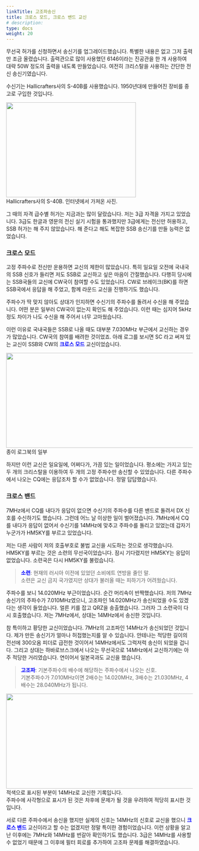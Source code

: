```yaml
---
linkTitle: 고조파송신
title: 크로스 모드, 크로스 밴드 교신
# description: 
type: docs
weight: 20
---
```


무선국 허가를 신청하면서 송신기를 업그레이드했습니다. 특별한 내용은 없고 그저 출력만 조금 올렸습니다. 출력관으로 많이 사용했던 6146이라는 진공관을 한 개 사용하여 대략 50W 정도의 출력을 내도록 만들었습니다. 여전히 크리스탈을 사용하는 간단한 전신 송신기였습니다.

수신기는 Hallicrafters사의 S-40B를 사용했습니다. 1950년대에 만들어진 장비를 중고로 구입한 것입니다. 

<img src="/about/episodes/img/s-40b.jpg" style="width:350px;height:256"><br>
Hallicrafters사의 S-40B. 인터넷에서 가져온 사진.

그 때의 자격 급수별 허가는 지금과는 많이 달랐습니다. 저는 3급 자격을 가지고 있었습니다. 3급도 한글과 영문의 전신 실기 시험을 통과했지만 3급에게는 전신만 허용하고, SSB 허가는 해 주지 않았습니다. 해 준다고 해도 복잡한 SSB 송신기를 만들 능력은 없었습니다.

### 크로스 모드 ###

고정 주파수로 전신만 운용하면 교신의 제한이 많았습니다. 특히 일요일 오전에 국내국의 SSB 신호가 들리면 저도 SSB로 교신하고 싶은 마음이 간절했습니다. 다행히 당시에는 SSB국들의 교신에 CW국이 참여할 수도 있었습니다. CW로 브레이크(BK)를 하면 SSB국에서 응답을 해 주었고, 함께 라운드 교신을 진행하기도 했습니다.

주파수가 딱 맞지 않아도 상대가 인지하면 수신기의 주파수를 돌려서 수신을 해 주었습니다. 어떤 분은 일부러 CW국이 없는지 확인도 해 주었습니다. 이런 때는 심지어 5kHz 정도 차이가 나도 수신을 해 주어서 너무 고마웠습니다.

이런 이유로 국내국들은 SSB로 나올 때도 대부분 7.030MHz 부근에서 교신하는 경우가 많았습니다. CW국의 참여를 배려한 것이었죠. 아래 로그를 보시면 SC 라고 써져 있는 교신이 SSB와  CW의 <span style="color:blue">**크로스 모드**</span> 교신이었습니다.

<img src="/about/episodes/img/log_sc.png" style="width:700px;height:256"><br>
종이 로그북의 일부

하지만 이런 교신은 일요일에, 어쩌다가, 가끔 있는 일이었습니다. 평소에는 가지고 있는 두 개의 크리스탈을 이용하여 두 개의 고정 주파수만 송신할 수 있었습니다. 다른 주파수에서 나오는 CQ에는 응답조차 할 수가 없었습니다. 정말 답답했습니다.

### 크로스 밴드 ###

7MHz에서 CQ를 내다가 응답이 없으면 수신기의 주파수를 다른 밴드로 돌려서 DX 신호를 수신하기도 했습니다. 그런데 어느 날 이상한 일이 벌어졌습니다. 7MHz에서 CQ를 내다가 응답이 없어서 수신기를 14MHz에 맞추고 주파수를 돌리고 있었는데 갑자기 누군가가 HM5KY를 부르고 있었습니다.

저는 다른 사람이 저의 호출부호로 불법 교신을 시도하는 것으로 생각했습니다. HM5KY를 부르는 것은 소련의 무선국이었습니다. 잠시 기다렸지만 HM5KY는 응답이 없었습니다. 소련국은 다시 HM5KY를 불렀습니다.

> <span style="color:blue">**소련**</span>: 현재의 러시아 이전에 있었던 소비에트 연방을 줄인 말.<br>
> 소련은 교신 금지 국가였지만 상대가 불러올 때는 피하기가 어려웠습니다.

주파수를 보니 14.020MHz 부근이었습니다. 순간 머리속이 반짝했습니다. 저의 7MHz 송신기의 주파수가 7.010MHz였으니, 고조파인 14.020MHz가 송신되었을 수도 있겠다는 생각이 들었습니다. 얼른 키를 잡고 QRZ을 송출했습니다. 그러자 그 소련국이 다시 호출했습니다. 저는 7MHz에서, 상대는 14MHz에서 송신한 것입니다.

참 특이하고 황당한 교신이었습니다. 7MHz의 고조파인 14MHz가 송신되었던 것입니다. 제가 만든 송신기가 얼마나 허접했는지를 알 수 있습니다. 안테나는 적당한 길이의 전선에 300오옴 피더로 급전한 것이어서 14MHz에서도 그럭저럭 송신이 되었을 겁니다. 그리고 상대는 하바로브스크에서 나오는 무선국으로 14MHz에서 교신하기에는 아주 적당한 거리였습니다. 연이어서 일본국과도 교신을 했습니다.

> <span style="color:blue">**고조파**</span>: 기본주파수의 배수에 해당하는 주파수에서 나오는 신호.<br>
> 기본주파수가 7.010MHz이면 2배수는 14.020MHz, 3배수는 21.030MHz, 4배수는 28.040MHz가 됩니다.

<img src="/about/episodes/img/log.png" style="width:600px;height:256"><br>
적색으로 표시된 부분이 14MHz로 교신한 기록입니다.<br>
주파수에 사각형으로 표시가 된 것은 차후에 문제가 될 것을 우려하여 적당히 표시한 것입니다.

서로 다른 주파수에서 송신을 했지만 실제의 신호는 14MHz의 신호로 교신을 했으니 <span style="color:blue">**크로스 밴드**</span> 교신이라고 할 수는 없겠지만 정말 특이한 경험이었습니다. 이런 상황을 알고 난 이후에는 7MHz와 14MHz를 번갈아 확인하기도 했습니다. 3급은 14MHz를 사용할 수 없었기 때문에 그 이후에 필터 회로를 추가하여 고조파 문제를 해결하였습니다.

